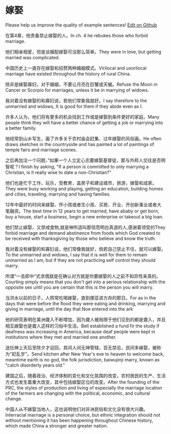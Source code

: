 # 嫁娶

Please help us improve the quality of example sentences! [Edit on Github](https://github.com/jiyushe/jiyu-example-sentence-source/blob/main/chinese/jiaqu.md)

<p><span class="chinese">在第4章，他责备禁止嫁娶的人。</span><span class="english">In ch. 4 he rebukes those who forbid marriage.</span></p>

<p><span class="chinese">他们相亲相爱，但是谈婚配嫁娶可没那么简单。</span><span class="english">They were in love, but getting married was complicated.</span></p>

<p><span class="chinese">中国历史上一直存在嫁娶和招赘两种婚姻模式。</span><span class="english">Virilocal and uxorilocal marriage have existed throughout the history of rural China.</span></p>

<p><span class="chinese">除非是嫁娶寡妇，对于婚姻，不要让月亮在巨蟹或天蝎。</span><span class="english">Refuse the Moon in Cancer or Scorpio for marriages, unless it be in marrying of widows.</span></p>

<p><span class="chinese">我对着没有嫁娶的和寡妇说，若他们常象我就好。</span><span class="english">I say therefore to the unmarried and widows, It is good for them if they abide even as I.</span></p>

<p><span class="chinese">许多人认为，他们将有更多的机会找到工作或是嫁娶到条件更好的家庭。</span><span class="english">Many people think they will have a better chance of getting a job or marrying into a better family.</span></p>

<p><span class="chinese">他经常到山乡写生，画了许多关于农村庙会赶集、过年嫁娶的风俗画。</span><span class="english">He often draws sketches in the countryside and has painted a lot of paintings of temple fairs and marriage scenes.</span></p>

<p><span class="chinese">之后再加注一个问题，”如果一个人立定心志要嫁娶基督徒，那与外邦人交往是否明智呢？</span><span class="english">I finish by asking, "If a person is committed to only marrying a Christian, is it really wise to date a non-Christian?"</span></p>

<p><span class="chinese">他们也是忙于工作，玩乐，受教育，盖房子和建设城市，旅游，嫁娶和成家。</span><span class="english">They were busy working and playing, getting an education, building homes and cities, traveling, marrying and having families.</span></p>

<p><span class="chinese">12年中最好的时间来嫁娶、怀小孩或者生小孩、买房、开业、开创新事业或者大笔融资。</span><span class="english">The best time in 12 years to get married, have ababy or get born, buy a house, start a business, begin a new enterprise or takeout a big loan.</span></p>

<p><span class="chinese">他们禁止嫁娶，又禁戒食物,就是神所造叫那信而明白真道的人,感谢着领受的</span><span class="english">They forbid marriage and demand abstinence from foods which God created to be received with thanksgiving by those who believe and know the truth.</span></p>

<p><span class="chinese">我对着没有嫁娶的和寡妇说，他们常像我就好，倘若自己禁止不住，就可以嫁娶。</span><span class="english">To the unmarried and widows, I say that it is well for them to remain unmarried as I am, but if they are not practicing self control they should marry.</span></p>

<p><span class="chinese">所谓“一击即中”式求偶就是在确认对方就是你要嫁娶的人之前不和异性来真的。</span><span class="english">Courting simply means that you don't get into a serious relationship with the opposite sex until you are certain that this is the person you will marry.</span></p>

<p><span class="chinese">当洪水以前的日子，人照常吃喝嫁娶，直到挪亚进方舟的那日。</span><span class="english">For as in the days that were before the flood they were eating and drinking, marrying and giving in marriage, until the day that Noe entered into the ark</span></p>

<p><span class="chinese">他的研究表明在美洲聋入不断增加，因为聋人被局限于他们见到的都是聋入，并且相互嫁娶也是聋人这样的习俗中生活。</span><span class="english">Bell established a fund fir the study if deafness was increasing in America, because deaf people were kept in institutions where they met and married one another.</span></p>

<p><span class="chinese">送灶神上天后至除夕才迎回，其间人间无神管辖，百无禁忌，民间多嫁娶，被称为“赶乱岁”。</span><span class="english">Send kitchen after New Year's eve to heaven to welcome back, meantime earth is no god, the folk jurisdiction, baiwujinji marry, known as "catch disorderly years old."</span></p>

<p><span class="chinese">建国之后，随着政治、经济体制的变化和文化氛围的改变，农村居民的生产、生活方式也发生着重大改变，其中包括嫁娶区位的改变。</span><span class="english">After the founding of the PRC, the styles of production and living of especially the marriage location of the farmers are changing with the political, economic, and cultural change.</span></p>

<p><span class="chinese">中国人从不嫁娶当地人，这也说明他们对非洲民俗和文化没有很大兴趣。</span><span class="english">Interracial marriage is a personal choice, but ethnic integration should not without mentioning it has been happening throughout Chinese history, which made China a stronger and greater nation.</span></p>

